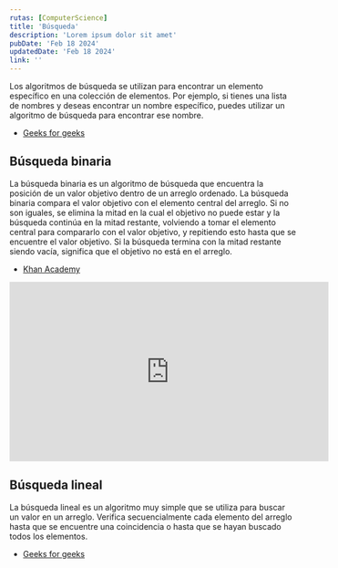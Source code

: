 ```yaml
---
rutas: [ComputerScience]
title: 'Búsqueda'
description: 'Lorem ipsum dolor sit amet'
pubDate: 'Feb 18 2024'
updatedDate: 'Feb 18 2024'
link: ''
---
```


Los algoritmos de búsqueda se utilizan para encontrar un elemento específico en una colección de elementos. Por ejemplo, si tienes una lista de nombres y deseas encontrar un nombre específico, puedes utilizar un algoritmo de búsqueda para encontrar ese nombre.

* [Geeks for geeks](https://www.geeksforgeeks.org/searching-algorithms/)

## Búsqueda binaria

La búsqueda binaria es un algoritmo de búsqueda que encuentra la posición de un valor objetivo dentro de un arreglo ordenado. La búsqueda binaria compara el valor objetivo con el elemento central del arreglo. Si no son iguales, se elimina la mitad en la cual el objetivo no puede estar y la búsqueda continúa en la mitad restante, volviendo a tomar el elemento central para compararlo con el valor objetivo, y repitiendo esto hasta que se encuentre el valor objetivo. Si la búsqueda termina con la mitad restante siendo vacía, significa que el objetivo no está en el arreglo.

* [Khan Academy](https://es.khanacademy.org/computing/computer-science/algorithms/binary-search/a/binary-search)

<iframe width="560" height="315" src="https://www.youtube.com/embed/fDKIpRe8GW4?si=afdiHlFfHeGI3gD0&cc_lang_pref=es" title="YouTube video player" frameborder="0" allow="accelerometer; autoplay; clipboard-write; encrypted-media; gyroscope; picture-in-picture; web-share" allowfullscreen></iframe>

## Búsqueda lineal

La búsqueda lineal es un algoritmo muy simple que se utiliza para buscar un valor en un arreglo. Verifica secuencialmente cada elemento del arreglo hasta que se encuentre una coincidencia o hasta que se hayan buscado todos los elementos.

* [Geeks for geeks](https://www.geeksforgeeks.org/linear-search/)